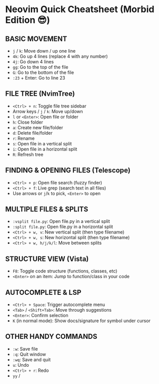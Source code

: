# Neovim Quick Cheatsheet (Morbid Edition 😎)

## BASIC MOVEMENT

- `j` / `k`: Move down / up one line
- `4k`: Go up 4 lines (replace 4 with any number)
- `4j`: Go down 4 lines
- `gg`: Go to the top of the file
- `G`: Go to the bottom of the file
- `:23` + Enter: Go to line 23

## FILE TREE (NvimTree)

- `<Ctrl> + n`: Toggle file tree sidebar
- Arrow keys / `j` / `k`: Move up/down
- `l` or `<Enter>`: Open file or folder
- `h`: Close folder
- `a`: Create new file/folder
- `d`: Delete file/folder
- `r`: Rename
- `s`: Open file in a vertical split
- `i`: Open file in a horizontal split
- `R`: Refresh tree

## FINDING & OPENING FILES (Telescope)

- `<Ctrl> + p`: Open file search (fuzzy finder)
- `<Ctrl> + f`: Live grep (search text in all files)
- Use arrows or `j`/`k` to pick, `<Enter>` to open

## MULTIPLE FILES & SPLITS

- `:vsplit file.py`: Open file.py in a vertical split
- `:split file.py`: Open file.py in a horizontal split
- `<Ctrl> + w, v`: New vertical split (then type filename)
- `<Ctrl> + w, s`: New horizontal split (then type filename)
- `<Ctrl> + w, h/j/k/l`: Move between splits

## STRUCTURE VIEW (Vista)

- `F8`: Toggle code structure (functions, classes, etc)
- `<Enter>` on an item: Jump to function/class in your code

## AUTOCOMPLETE & LSP

- `<Ctrl> + Space`: Trigger autocomplete menu
- `<Tab>` / `<Shift+Tab>`: Move through suggestions
- `<Enter>`: Confirm selection
- `K` (in normal mode): Show docs/signature for symbol under cursor

## OTHER HANDY COMMANDS

- `:w`: Save file
- `:q`: Quit window
- `:wq`: Save and quit
- `u`: Undo
- `<Ctrl> + r`: Redo
- `yy` /

